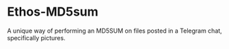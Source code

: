 # Ethos-MD5sum
A unique way of performing an MD5SUM on files posted in a Telegram chat, specifically pictures.

